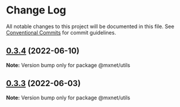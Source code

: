 # Change Log

All notable changes to this project will be documented in this file.
See [Conventional Commits](https://conventionalcommits.org) for commit guidelines.

## [0.3.4](https://gitee.com/cq_maixun_network/repo/compare/@mxnet/utils@0.3.3...@mxnet/utils@0.3.4) (2022-06-10)

**Note:** Version bump only for package @mxnet/utils





## [0.3.3](https://gitee.com/cq_maixun_network/repo/compare/@mxnet/utils@0.3.2...@mxnet/utils@0.3.3) (2022-06-03)

**Note:** Version bump only for package @mxnet/utils
